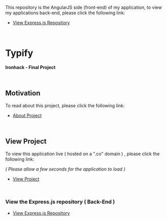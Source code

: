 This repository is the AngularJS side (front-end) of my application, to view my applications back-end, please click the following link:

* [View Express.js Repository](https://github.com/ianizaguirre/typify-express-side)

&nbsp;
&nbsp;
&nbsp;
&nbsp;



# Typify

**Ironhack - Final Project**

&nbsp;
&nbsp;
&nbsp;



## Motivation 
To read about this project, please click the following link:
* [About Project](http://izaguir.re/typify/)


&nbsp;
&nbsp;

## View Project

To view this application live ( hosted on a ".co" domain ) , please click the following link:

 _( Please allow a few seconds for the application to load )_

* [View Project](http://www.typifylo.co/)


&nbsp;
&nbsp;
&nbsp;


### View the Express.js repository ( Back-End ) 

* [View Express.js Repository](https://github.com/ianizaguirre/typify-express-side)












&nbsp;
&nbsp;
&nbsp;
